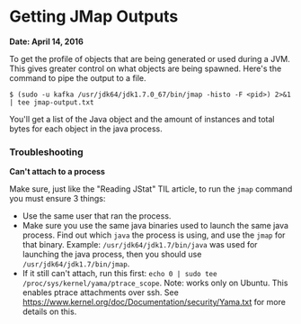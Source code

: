 # Getting JMap Outputs

**Date: April 14, 2016**

To get the profile of objects that are being generated or used during a JVM. This gives greater control on what objects are being spawned. Here's the command to pipe the output to a file.

```
$ (sudo -u kafka /usr/jdk64/jdk1.7.0_67/bin/jmap -histo -F <pid>) 2>&1 | tee jmap-output.txt
```

You'll get a list of the Java object and the amount of instances and total bytes for each object in the java process.

### Troubleshooting

**Can't attach to a process**

Make sure, just like the "Reading JStat" TIL article, to run the `jmap` command you must ensure 3 things:

- Use the same user that ran the process.
- Make sure you use the same java binaries used to launch the same java process. Find out which `java` the process is using, and use the `jmap` for that binary. Example: `/usr/jdk64/jdk1.7/bin/java` was used for launching the java process, then you should use `/usr/jdk64/jdk1.7/bin/jmap`.
- If it still can't attach, run this first: `echo 0 | sudo tee /proc/sys/kernel/yama/ptrace_scope`. Note: works only on Ubuntu. This enables ptrace attachments over ssh. See https://www.kernel.org/doc/Documentation/security/Yama.txt for more details on this.

